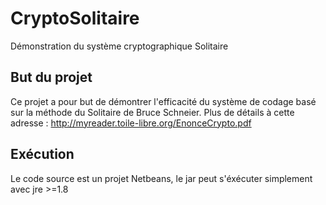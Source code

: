 # CryptoSolitaire
Démonstration du système cryptographique Solitaire

## But du projet
Ce projet a pour but de démontrer l'efficacité du système de codage basé sur la méthode du Solitaire de Bruce Schneier. Plus de détails à cette adresse : http://myreader.toile-libre.org/EnonceCrypto.pdf

## Exécution
Le code source est un projet Netbeans, le jar peut s'éxécuter simplement avec jre >=1.8
